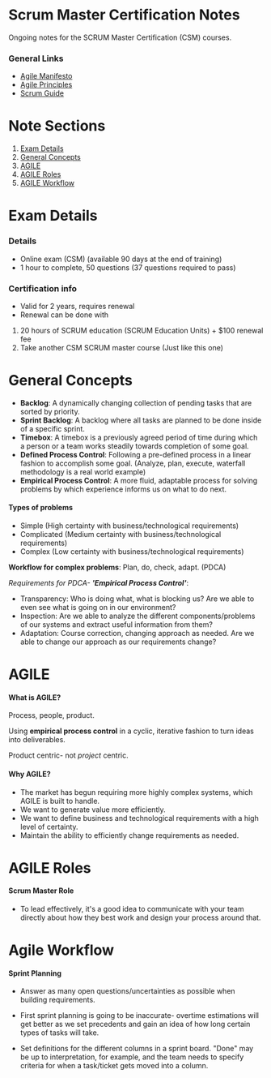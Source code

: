 # Scrum Master Certification Notes

Ongoing notes for the SCRUM Master Certification (CSM) courses.

### General Links 
- [Agile Manifesto](http://agilemanifesto.org/iso/en/manifesto.html)
- [Agile Principles](http://agilemanifesto.org/principles.html)
- [Scrum Guide](https://scrumguides.org/)



# Note Sections

1. [Exam Details](#exam-details)
2. [General Concepts](#general-concepts)
3. [AGILE](#overview)
4. [AGILE Roles](#roles)
5. [AGILE Workflow](#agile-workflow)

<a href="#exam-details"></a>

# Exam Details

### Details
- Online exam (CSM) (available 90 days at the end of training)
- 1 hour to complete, 50 questions (37 questions required to pass)

### Certification info
- Valid for 2 years, requires renewal 
- Renewal can be done with 
1. 20 hours of SCRUM education (SCRUM Education Units) + $100 renewal fee
2. Take another CSM SCRUM master course (Just like this one)

<a href="#general-concepts"></a>

# General Concepts
- **Backlog**: A dynamically changing collection of pending tasks that are sorted by priority.
- **Sprint Backlog**: A backlog where all tasks are planned to be done inside of a specific sprint.
- **Timebox**: A timebox is a previously agreed period of time during which a person or a team works steadily towards completion of some goal.
- **Defined Process Control**: Following a pre-defined process in a linear fashion to accomplish some goal. (Analyze, plan, execute, waterfall methodology is a real world example)
- **Empirical Process Control**: A more fluid, adaptable process for solving problems by which experience informs us on what to do next.

#### Types of problems
- Simple (High certainty with business/technological requirements)
- Complicated (Medium certainty with business/technological requirements)
- Complex (Low certainty with business/technological requirements)

**Workflow for complex problems**: Plan, do, check, adapt. (PDCA)

*Requirements for PDCA- **'Empirical Process Control'***:
- Transparency: Who is doing what, what is blocking us? Are we able to even see what is going on in our environment?
- Inspection: Are we able to analyze the different components/problems of our systems and extract useful information from them?
- Adaptation: Course correction, changing approach as needed. Are we able to change our approach as our requirements change?

# AGILE 


#### What is AGILE?

Process, people, product.

Using **empirical process control** in a cyclic, iterative fashion to turn ideas into deliverables.

Product centric- not *project* centric.

#### Why AGILE?
- The market has begun requiring more highly complex systems, which AGILE is built to handle.
- We want to generate value more efficiently.
- We want to define business and technological requirements with a high level of certainty.
- Maintain the ability to efficiently change requirements as needed.

<a href="#roles"></a>

# AGILE Roles

#### Scrum Master Role
- To lead effectively, it's a good idea to communicate with your team directly about how they best work and design your process around that.

<a href="#agile-workflow"></a>

# Agile Workflow

#### Sprint Planning
- Answer as many open questions/uncertainties as possible when building requirements.

- First sprint planning is going to be inaccurate- overtime estimations will get better as we set precedents and gain an idea of how long certain types of tasks will take.

- Set definitions for the different columns in a sprint board. "Done" may be up to interpretation, for example, and the team needs to specify criteria for when a task/ticket gets moved into a column.